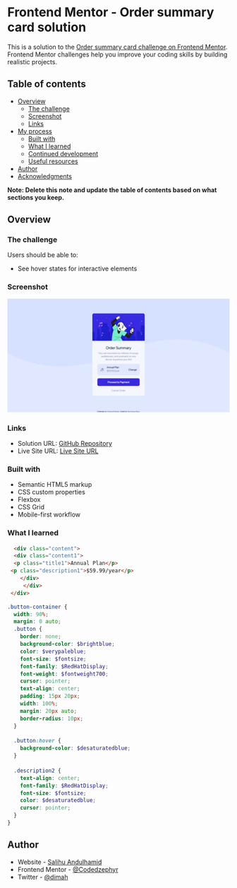 # Frontend Mentor - Order summary card solution

This is a solution to the [Order summary card challenge on Frontend Mentor](https://www.frontendmentor.io/challenges/order-summary-component-QlPmajDUj). Frontend Mentor challenges help you improve your coding skills by building realistic projects.

## Table of contents

- [Overview](#overview)
  - [The challenge](#the-challenge)
  - [Screenshot](#screenshot)
  - [Links](#links)
- [My process](#my-process)
  - [Built with](#built-with)
  - [What I learned](#what-i-learned)
  - [Continued development](#continued-development)
  - [Useful resources](#useful-resources)
- [Author](#author)
- [Acknowledgments](#acknowledgments)

**Note: Delete this note and update the table of contents based on what sections you keep.**

## Overview

### The challenge

Users should be able to:

- See hover states for interactive elements

### Screenshot

![](./Screenshot.jpeg)

### Links

- Solution URL: [GitHub Repository](https://github.com/Codedzephyr/order-summary-component-main)
- Live Site URL: [Live Site URL](https://tender-kilby-4c1bb5.netlify.app/)

### Built with

- Semantic HTML5 markup
- CSS custom properties
- Flexbox
- CSS Grid
- Mobile-first workflow

### What I learned

```html
  <div class="content">
  <div class="content1">
  <p class="title1">Annual Plan</p>
 <p class="description1">$59.99/year</p>
    </div>
     </div>
 </div>
```

```scss
.button-container {
  width: 90%;
  margin: 0 auto;
  .button {
    border: none;
    background-color: $brightblue;
    color: $verypaleblue;
    font-size: $fontsize;
    font-family: $RedHatDisplay;
    font-weight: $fontweight700;
    cursor: pointer;
    text-align: center;
    padding: 15px 20px;
    width: 100%;
    margin: 20px auto;
    border-radius: 10px;
  }

  .button:hover {
    background-color: $desaturatedblue;
  }

  .description2 {
    text-align: center;
    font-family: $RedHatDisplay;
    font-size: $fontsize;
    color: $desaturatedblue;
    cursor: pointer;
  }
}
```

## Author

- Website - [Salihu Andulhamid](https://infallible-pike-a0b433.netlify.app/)
- Frontend Mentor - [@Codedzephyr](https://www.frontendmentor.io/profile/Codedzephyr)
- Twitter - [@dimah](https://www.twitter.com/_Dimah__)
